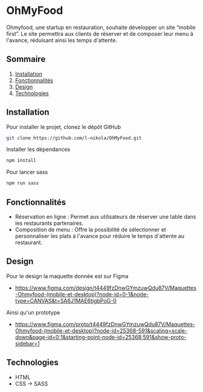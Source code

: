 # OhMyFood

Ohmyfood, une startup en restauration, souhaite développer un site “mobile first”. Le site permettra aux clients de réserver et de composer leur menu à l'avance, réduisant ainsi les temps d'attente.

## Sommaire

1. [Installation](#installation)
2. [Fonctionnalités](#fonctionnalités)
3. [Design](#design)
4. [Technologies](#technologies)

## Installation

Pour installer le projet, clonez le dépôt GitHub

```bash
git clone https://github.com/l-nikola/OhMyFood.git
```

Installer les dépendances

```bash
npm install
```

Pour lancer sass

```bash
npm run sass
```

## Fonctionnalités

- Réservation en ligne : Permet aux utilisateurs de réserver une table dans les restaurants partenaires.
- Composition de menu : Offre la possibilité de sélectionner et personnaliser les plats à l'avance pour réduire le temps d'attente au restaurant.

## Design

Pour le design la maquette donnée est sur Figma

- https://www.figma.com/design/t4449fzDnwGYmzuwQdu87V/Maquettes-Ohmyfood-(mobile-et-desktop)?node-id=0-1&node-type=CANVAS&t=SA6J1MAE6tjgbPoG-0

Ainsi qu'un prototype

- https://www.figma.com/proto/t4449fzDnwGYmzuwQdu87V/Maquettes-Ohmyfood-(mobile-et-desktop)?node-id=25368-591&scaling=scale-down&page-id=0:1&starting-point-node-id=25368:591&show-proto-sidebar=1

## Technologies

- HTML
- CSS -> SASS
